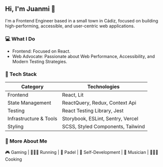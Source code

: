 ## Hi, I'm Juanmi 👋

I'm a Frontend Engineer based in a small town in Cádiz, focused on building high-performing, accessible, and user-centric web applications.

### 💻 What I Do

- Frontend: Focused on React.
- Web Advocate: Passionate about Web Performance, Accessibility, and Modern Testing Strategies.


### 🎸 Tech Stack
| Category  | Technologies |
| ------------- | ------------- |
| Frontend  | React, Lit  |
| State Management  | ReactQuery, Redux, Context Api  |
| Testing  | React Testing Library, Jest  |
| Infrastructure & Tools | Storybook, ESLint, Sentry, Vercel |
| Styling | SCSS, Styled Components, Tailwind |


### 🦖 More About Me
🎮 Gaming | 🏃🏼‍♂️ Running | 🎾 Padel | 🧠 Self-Development | 🎺 Musician | 👨🏼‍🍳 Cooking


